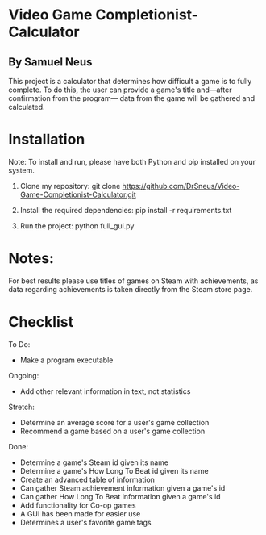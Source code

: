 # Video Game Completionist-Calculator
## By Samuel Neus

This project is a calculator that determines how difficult a game is to fully complete.
To do this, the user can provide a game's title and—after confirmation from the program—
data from the game will be gathered and calculated.

# Installation
Note: To install and run, please have both Python and pip installed on your system.
1. Clone my repository:
git clone https://github.com/DrSneus/Video-Game-Completionist-Calculator.git

2. Install the required dependencies:
pip install -r requirements.txt

3. Run the project:
python full_gui.py

# Notes:
For best results please use titles of games on Steam with achievements,
as data regarding achievements is taken directly from the Steam store page.

# Checklist
To Do:
* Make a program executable

Ongoing:
* Add other relevant information in text, not statistics

Stretch:
* Determine an average score for a user's game collection
* Recommend a game based on a user's game collection

Done:
* Determine a game's Steam id given its name
* Determine a game's How Long To Beat id given its name
* Create an advanced table of information
* Can gather Steam achievement information given a game's id
* Can gather How Long To Beat information given a game's id
* Add functionality for Co-op games
* A GUI has been made for easier use
* Determines a user's favorite game tags
